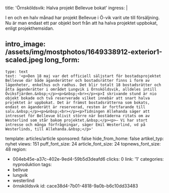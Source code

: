title: 'Örnsköldsvik: Halva projekt Bellevue bokat'
ingress: |
  <p>I en och en halv månad har projekt Bellevue i Ö-vik varit ute till försäljning. Nu är man endast ett par objekt bort från att ha halva projektet uppbokat, enligt projekthemsidan.
  </p>
  
intro_image: /assets/img/mostphotos/1649338912-exterior1-scaled.jpeg
long_form:
  -
    type: text
    text: '<p>Den 18 maj var det officiell säljstart för bostadsprojektet Bellevue där både äganderätter och bostadsrätter finns i form av lägenheter, enkelhus och radhus. Det blir totalt 18 bostadsrätter och åtta äganderätter i området Lungvik i Örnsköldsvik, alldeles intill Öviksfjärden.&nbsp;</p><p>&nbsp;<br></p><p>I skrivande stund är nio objekt bokade och två reserverade vilket innebär att snart halva projektet är uppbokat. Det är främst bostadsrätterna som bokats, endast en äganderätt är reserverad, resten är fortfarande till salu.&nbsp;</p><p>&nbsp;<br></p><p>Tidningen Allehanda säger att intresset för Bellevue blivit större när bostäderna ritats om av Westerlind som står bakom projektet.&nbsp;</p><p>– Vi har stort intresse och många förfrågningar, säger Emil Westerlind, vd på Westerlinds, till Allehanda.&nbsp;</p>'
template: articles/article
sponsored: false
hide_from_home: false
artikel_typ: nyhet
views: 151
puff_font_size: 24
article_font_size: 24
topnews_font_size: 48
region:
  - 004eb45e-a37c-402e-9ed4-59b5d3deafd6
clicks: 0
link: '1'
categories: nyproduktion
tags:
  - bellvue
  - lungvik
  - westerlind
  - örnsköldsvik
id: cace38d4-7b01-4818-9a0b-b6c10dd33483
